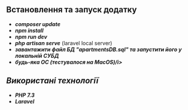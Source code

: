## Встановлення та запуск додатку

- <b><i>composer update</i></b>
- <b><i>npm install</i></b>
- <b><i>npm run dev</i></b> 
- <b><i>php artisan serve</i></b> (laravel local server)
- <b><i>завантажити файл БД "apartmentsDB.sql" та запустити його у локальній СУБД</i></b>
- <b><i>будь-яка ОС (тестувалося на MacOS)/i></b> 

## Використані технології

- <b><i>PHP 7.3</i></b>
- <b><i>Laravel </i></b>

